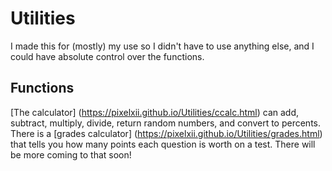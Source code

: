 # Utilities

I made this for (mostly) my use so I didn't have to use anything else, and I could have absolute control over the functions.

## Functions

[The calculator] (https://pixelxii.github.io/Utilities/ccalc.html) can add, subtract, multiply, divide, return random numbers, and convert to percents. There is a [grades calculator] (https://pixelxii.github.io/Utilities/grades.html) that tells you how many points each question is worth on a test. There will be more coming to that soon!

